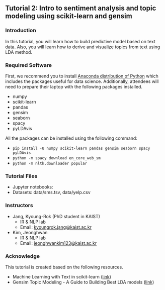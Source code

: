 ## Tutorial 2: Intro to sentiment analysis and topic modeling using scikit-learn and gensim

### Introduction

In this tutorial, you will learn how to build predictive model based on text data. Also, you will learn how to derive and visualize topics from text using LDA method. 

### Required Software

First, we recommend you to install [Anaconda distribution of Python](https://www.anaconda.com) which includes the packages useful for data science. Additionally, attendees will need to prepare their laptop with the following packages installed. 

* numpy
* scikit-learn
* pandas
* gensim
* seaborn
* spacy
* pyLDAvis
  
All the packages can be installed using the following command:

* `pip install -U numpy scikit-learn pandas gensim seaborn spacy pyLDAvis`
* `python -m spacy download en_core_web_sm`
* `python -m nltk.downloader popular`

### Tutorial Files

* Jupyter notebooks: 
* Datasets: data/sms.tsv, data/yelp.csv

### Instructors

* Jang, Kyoung-Rok (PhD student in KAIST)
  * IR & NLP lab
  * Email: kyoungrok.jang@kaist.ac.kr
* Kim, Jeonghwan
  * IR & NLP lab
  * Email: jeonghwankim123@kaist.ac.kr

### Acknowledge

This tutorial is created based on the following resources.

*  Machine Learning with Text in scikit-learn ([link](https://github.com/justmarkham/pycon-2016-tutorial/))
* Gensim Topic Modeling - A Guide to Building Best LDA models ([link](https://www.machinelearningplus.com/topic-modeling-gensim-python/))